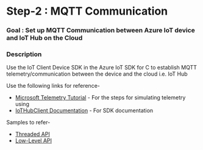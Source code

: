 # Step-2 : MQTT Communication

### Goal : Set up MQTT Communication between Azure IoT device and IoT Hub on the Cloud

### Description

Use the IoT Client Device SDK in the Azure IoT SDK for C to establish MQTT telemetry/communication between the device and the cloud i.e. IoT Hub

Use the following links for reference-
* [Microsoft Telemetry Tutorial](https://docs.microsoft.com/en-us/azure/iot-hub/quickstart-send-telemetry-c#send-simulated-telemetry) - For the steps for simulating telemetry using 
* [IoTHubClient Documentation](https://github.com/Azure/azure-iot-sdk-c/tree/master/iothub_client) - For SDK documentation

Samples to refer-
* [Threaded API](https://github.com/Azure/azure-iot-sdk-c/tree/master/iothub_client/samples/iothub_convenience_sample)
* [Low-Level API](https://github.com/Azure/azure-iot-sdk-c/tree/master/iothub_client/samples/iothub_ll_telemetry_sample)